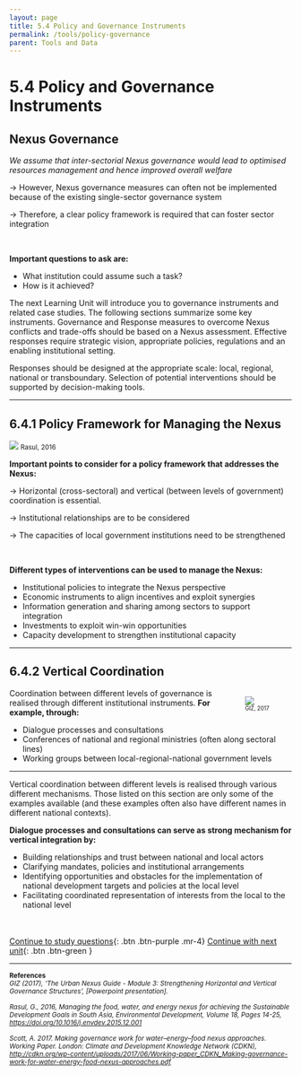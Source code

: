 ```yaml
---
layout: page
title: 5.4 Policy and Governance Instruments
permalink: /tools/policy-governance
parent: Tools and Data
---
```

# **5.4 Policy and Governance Instruments**

## Nexus Governance

<i>We assume that inter-sectorial Nexus governance would lead to optimised resources management and hence improved overall welfare</i>

&rarr; However,  Nexus governance measures can often not be implemented because of the existing single-sector governance system

&rarr; Therefore, a clear policy framework is required that can foster sector integration

<br>

**Important questions to ask are:**

- What institution could assume such a task?
- How is it achieved?

The next Learning Unit will introduce you to governance instruments and related case studies. The following sections summarize some key instruments. Governance and Response measures to overcome Nexus conflicts and trade-offs should be based on a Nexus assessment. Effective responses require strategic vision, appropriate policies, regulations and an enabling institutional setting.

Responses should be designed at the appropriate scale: local, regional, national or transboundary. Selection of potential interventions should be supported by decision-making tools.

<hr/>

## 6.4.1 Policy Framework for Managing the Nexus

<img src="/wef-nexus-online-course/assets/rasul-2016.jpg">
<small>Rasul, 2016</small>


**Important points to consider for a policy framework that addresses the Nexus:**

&rarr; Horizontal (cross-sectoral) and vertical (between levels of government) coordination is essential.

&rarr; Institutional relationships are to be considered

&rarr; The capacities of local government institutions need to be strengthened

<br>

**Different types of interventions can be used to manage the Nexus:**
- Institutional policies to integrate the Nexus perspective
- Economic instruments to align incentives and exploit synergies
- Information generation and sharing among sectors to support integration
- Investments to exploit win-win opportunities
- Capacity development to strengthen institutional capacity

<hr/>

## 6.4.2 Vertical Coordination

<div>
<div style="float: right">
<figure>
<img src="/wef-nexus-online-course/assets/vertical.PNG">
<figcaption><small><small>GIZ, 2017</small></small></figcaption>
</figure>
</div>
<div>
Coordination between different levels of governance is realised through different institutional instruments. <b>For example, through:</b>
</div>
</div>

- Dialogue processes and consultations
- Conferences of national and regional ministries (often along sectoral lines)
- Working groups between local-regional-national government levels

<hr/>

Vertical coordination between different levels is realised through various different mechanisms. Those listed on this section are only some of the examples available (and these examples often also have different names in different national contexts).

**Dialogue processes and consultations can serve as strong mechanism for vertical integration by:**
- Building relationships and trust between national and local actors
- Clarifying mandates, policies and institutional arrangements
- Identifying opportunities and obstacles for the implementation of national development targets and policies at the local level
- Facilitating coordinated representation of interests from the local to the national level


<br/> <br/>
[Continue to study questions](https://waterbender231.github.io/wef-nexus-online-course/tools/questions){: .btn .btn-purple .mr-4}
[Continue with next unit](https://waterbender231.github.io/wef-nexus-online-course/governance/){: .btn .btn-green }

<hr/>

<small><b>References</b><br>
<i>GIZ (2017), ‘The Urban Nexus Guide - Module 3: Strengthening Horizontal and Vertical Governance Structures’, [Powerpoint presentation].<br>
<br>
Rasul, G., 2016, Managing the food, water, and energy nexus for achieving the Sustainable Development Goals in South Asia, Environmental Development, Volume 18, Pages 14-25, <a href="https://doi.org/10.1016/j.envdev.2015.12.001">https://doi.org/10.1016/j.envdev.2015.12.001</a><br>
<br>
Scott, A. 2017. Making governance work for water–energy–food nexus approaches. Working Paper. London: Climate and Development Knowledge Network (CDKN), <a href="cdkn.org/wp-content/uploads/2017/06/Working-paper_CDKN_Making-governance-work-for-water-energy-food-nexus-approaches.pdf">http://cdkn.org/wp-content/uploads/2017/06/Working-paper_CDKN_Making-governance-work-for-water-energy-food-nexus-approaches.pdf</a></i></small>


